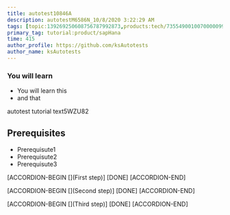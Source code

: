 ```yaml
---
title: autotest10846A
description: autotestM6586N_10/8/2020 3:22:29 AM
tags: [topic:139269250608756787992873,products:tech/73554900100700000996,tutorial:experience/advanced]
primary_tag: tutorial:product/sapHana
time: 415
author_profile: https://github.com/ksAutotests
author_name: ksAutotests
---
```

### You will learn
- You will learn this
- and that

autotest tutorial text5WZU82

## Prerequisites
- Prerequisute1
- Prerequisute2
- Prerequisute3

[ACCORDION-BEGIN [](First step)]
[DONE]
[ACCORDION-END]

[ACCORDION-BEGIN [](Second step)]
[DONE]
[ACCORDION-END]

[ACCORDION-BEGIN [](Third step)]
[DONE]
[ACCORDION-END]

